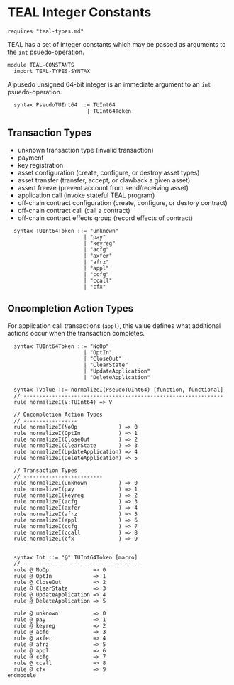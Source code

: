 TEAL Integer Constants
======================

```k
requires "teal-types.md"
```

TEAL has a set of integer constants which may be passed as arguments to the
`int` psuedo-operation.

```k
module TEAL-CONSTANTS
  import TEAL-TYPES-SYNTAX
```

A pusedo unsigned 64-bit integer is an immediate argument to an `int`
psuedo-operation.

```k
  syntax PseudoTUInt64 ::= TUInt64
                         | TUInt64Token
```

Transaction Types
-----------------

- unknown transaction type (invalid transaction)
- payment
- key registration
- asset configuration (create, configure, or destroy asset types)
- asset transfer (transfer, accept, or clawback a given asset)
- assert freeze (prevent account from send/receiving asset)
- application call (invoke stateful TEAL program)
- off-chain contract configuration (create, configure, or destory contract)
- off-chain contract call (call a contract)
- off-chain contract effects group (record effects of contract)

```k
  syntax TUInt64Token ::= "unknown"
                        | "pay"
                        | "keyreg"
                        | "acfg"
                        | "axfer"
                        | "afrz"
                        | "appl"
                        | "ccfg"
                        | "ccall"
                        | "cfx"
```

Oncompletion Action Types
-------------------------

For application call transactions (`appl`), this value defines what additional
actions occur when the transaction completes.

```k
  syntax TUInt64Token ::= "NoOp"
                        | "OptIn"
                        | "CloseOut"
                        | "ClearState"
                        | "UpdateApplication"
                        | "DeleteApplication"
```

```k
  syntax TValue ::= normalizeI(PseudoTUInt64) [function, functional]
  // ---------------------------------------------------------------
  rule normalizeI(V:TUInt64) => V

  // Oncompletion Action Types
  // -----------------
  rule normalizeI(NoOp             ) => 0
  rule normalizeI(OptIn            ) => 1
  rule normalizeI(CloseOut         ) => 2
  rule normalizeI(ClearState       ) => 3
  rule normalizeI(UpdateApplication) => 4
  rule normalizeI(DeleteApplication) => 5

  // Transaction Types
  // -------------------------
  rule normalizeI(unknown          ) => 0
  rule normalizeI(pay              ) => 1
  rule normalizeI(keyreg           ) => 2
  rule normalizeI(acfg             ) => 3
  rule normalizeI(axfer            ) => 4
  rule normalizeI(afrz             ) => 5
  rule normalizeI(appl             ) => 6
  rule normalizeI(ccfg             ) => 7
  rule normalizeI(ccall            ) => 8
  rule normalizeI(cfx              ) => 9


  syntax Int ::= "@" TUInt64Token [macro]
  // ------------------------------------
  rule @ NoOp              => 0
  rule @ OptIn             => 1
  rule @ CloseOut          => 2
  rule @ ClearState        => 3
  rule @ UpdateApplication => 4
  rule @ DeleteApplication => 5

  rule @ unknown           => 0
  rule @ pay               => 1
  rule @ keyreg            => 2
  rule @ acfg              => 3
  rule @ axfer             => 4
  rule @ afrz              => 5
  rule @ appl              => 6
  rule @ ccfg              => 7
  rule @ ccall             => 8
  rule @ cfx               => 9
endmodule
```
